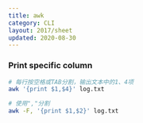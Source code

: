 ```yaml
---
title: awk
category: CLI
layout: 2017/sheet
updated: 2020-08-30
---
```


### Print specific column

```bash
# 每行按空格或TAB分割，输出文本中的1、4项
awk '{print $1,$4}' log.txt

# 使用","分割
awk -F, '{print $1,$2}' log.txt
````
